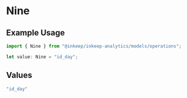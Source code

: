 # Nine

## Example Usage

```typescript
import { Nine } from "@inkeep/inkeep-analytics/models/operations";

let value: Nine = "id_day";
```

## Values

```typescript
"id_day"
```